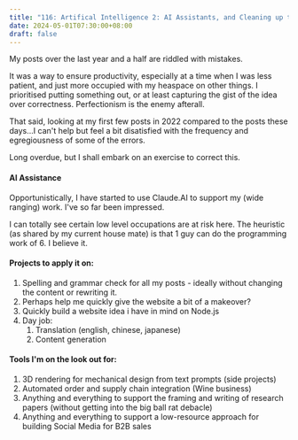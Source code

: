 ```yaml
---
title: "116: Artifical Intelligence 2: AI Assistants, and Cleaning up the Blog"
date: 2024-05-01T07:30:00+08:00
draft: false
---
```


My posts over the last year and a half are riddled with mistakes. 

It was a way to ensure productivity, especially at a time when I was less patient, and just more occupied with my heaspace on other things. I prioritised putting something out, or at least capturing the gist of the idea over correctness. Perfectionism is the enemy afterall.

That said, looking at my first few posts in 2022 compared to the posts these days...I can't help but feel a bit disatisfied with the frequency and egregiousness of some of the errors.

Long overdue, but I shall embark on an exercise to correct this.

#### AI Assistance
Opportunistically, I have started to use Claude.AI to support my (wide ranging) work. I've so far been impressed. 

I can totally see certain low level occupations are at risk here. The heuristic (as shared by my current house mate) is that 1 guy can do the programming work of 6. I believe it.

#### Projects to apply it on:
1. Spelling and grammar check for all my posts - ideally without changing the content or rewriting it. 
2. Perhaps help me quickly give the website a bit of a makeover? 
3. Quickly build a website idea i have in mind on Node.js
4. Day job:
	1. Translation (english, chinese, japanese)
	2. Content generation


#### Tools I'm on the look out for:
1. 3D rendering for mechanical design from text prompts (side projects)
2. Automated order and supply chain integration (Wine business)
3. Anything and everything to support the framing and writing of research papers (without getting into the big ball rat debacle)
4. Anything and everything to support a low-resource approach for building Social Media for B2B sales